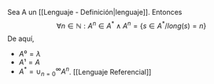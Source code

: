 Sea A un [[Lenguaje - Definición|lenguaje]]. Entonces
$$∀n∈ℕ:A^n∈A^* ∧A^n=\{s∈A^*/long(s)=n\}$$De aquí, 
- $A⁰= λ$
- $A¹=A$
- $A^*=\cup_{n=0}^{\infty}A^n$. [[Lenguaje Referencial]]